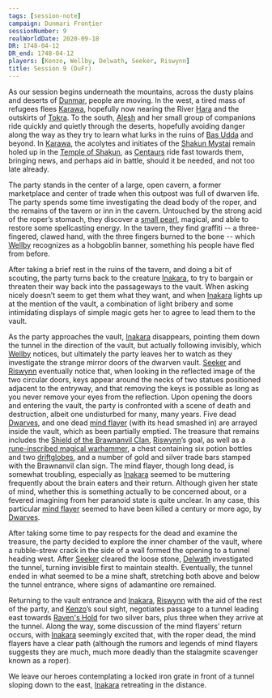 ```yaml
---
tags: [session-note]
campaign: Dunmari Frontier
sessionNumber: 9
realWorldDate: 2020-09-18
DR: 1748-04-12
DR_end: 1748-04-12
players: [Kenzo, Wellby, Delwath, Seeker, Riswynn]
title: Session 9 (DuFr)
---
```


As our session begins underneath the mountains, across the dusty plains and deserts of [Dunmar](<../../../gazetteer/greater-dunmar/realms/dunmar/dunmar.md>), people are moving. In the west, a tired mass of refugees flees [Karawa](<../../../gazetteer/greater-dunmar/realms/dunmar/eastern-dunmar/karawa.md>), hopefully now nearing the River [Hara](<../../../gazetteer/greater-dunmar/rivers/hara-watershed/hara.md>) and the outskirts of [Tokra](<../../../gazetteer/greater-dunmar/realms/dunmar/central-dunmar/tokra/tokra.md>). To the south, [Alesh](<../../../people/dunmari/alesh.md>) and her small group of companions ride quickly and quietly through the deserts, hopefully avoiding danger along the way as they try to learn what lurks in the ruins of [Bas Udda](<../../../gazetteer/greater-dunmar/realms/dunmar/eastern-dunmar/bas-udda.md>) and beyond. In [Karawa](<../../../gazetteer/greater-dunmar/realms/dunmar/eastern-dunmar/karawa.md>), the acolytes and initiates of the [Shakun Mystai](<../../../groups/dunmari-mystery-cults/shakun-mystai.md>) remain holed up in the [Temple of Shakun](<../../../gazetteer/greater-dunmar/realms/dunmar/eastern-dunmar/temple-of-shakun.md>), as [Centaurs](<../../../species/children-of-the-divine/centaurs/centaurs.md>) ride fast towards them, bringing news, and perhaps aid in battle, should it be needed, and not too late already.

The party stands in the center of a large, open cavern, a former marketplace and center of trade when this outpost was full of dwarven life. The party spends some time investigating the dead body of the roper, and the remains of the tavern or inn in the cavern. Untouched by the strong acid of the roper’s stomach, they discover a [small pearl](<../treasure/treasure-from-raven-s-hold/pearl-of-power.md>), magical, and able to restore some spellcasting energy. In the tavern, they find graffiti -- a three-fingered, clawed hand, with the three fingers burned to the bone -- which [Wellby](<../../../people/pcs/dunmar-fellowship/wellby.md>) recognizes as a hobgoblin banner, something his people have fled from before. 

After taking a brief rest in the ruins of the tavern, and doing a bit of scouting, the party turns back to the creature [Inakara](<../../../people/other-nonhumans/inakara.md>), to try to bargain or threaten their way back into the passageways to the vault. When asking nicely doesn’t seem to get them what they want, and when [Inakara](<../../../people/other-nonhumans/inakara.md>) lights up at the mention of the vault, a combination of light bribery and some intimidating displays of simple magic gets her to agree to lead them to the vault. 

As the party approaches the vault, [Inakara](<../../../people/other-nonhumans/inakara.md>) disappears, pointing them down the tunnel in the direction of the vault, but actually following invisibly, which [Wellby](<../../../people/pcs/dunmar-fellowship/wellby.md>) notices, but ultimately the party leaves her to watch as they investigate the strange mirror doors of the dwarven vault. [Seeker](<../../../people/pcs/dunmar-fellowship/seeker.md>) and [Riswynn](<../../../people/pcs/dunmar-fellowship/riswynn.md>) eventually notice that, when looking in the reflected image of the two circular doors, keys appear around the necks of two statues positioned adjacent to the entryway, and that removing the keys is possible as long as you never remove your eyes from the reflection. Upon opening the doors and entering the vault, the party is confronted with a scene of death and destruction, albeit one undisturbed for many, many years. Five dead [Dwarves](<../../../species/children-of-the-embodied-gods/dwarves/dwarves.md>), and one dead [mind flayer](<../../../species/unusual-species/creatures-of-the-far-realms/ithilids.md>) (with its head smashed in) are arrayed inside the vault, which as been partially emptied. The treasure that remains includes the [Shield of the Brawnanvil Clan](<../treasure/treasure-from-raven-s-hold/shield-of-the-brawnanvil-clan.md>), [Riswynn](<../../../people/pcs/dunmar-fellowship/riswynn.md>)’s goal, as well as a [rune-inscribed magical warhammer](<../treasure/treasure-from-raven-s-hold/shatterstorm.md>), a chest containing six potion bottles and two [driftglobes](<../treasure/treasure-from-raven-s-hold/driftglobe.md>), and a number of gold and silver trade bars stamped with the Brawnanvil clan sign. The mind flayer, though long dead, is somewhat troubling, especially as [Inakara](<../../../people/other-nonhumans/inakara.md>) seemed to be muttering frequently about the brain eaters and their return. Although given her state of mind, whether this is something actually to be concerned about, or a fevered imagining from her paranoid state is quite unclear. In any case, this particular [mind flayer](<../../../species/unusual-species/creatures-of-the-far-realms/ithilids.md>) seemed to have been killed a century or more ago, by [Dwarves](<../../../species/children-of-the-embodied-gods/dwarves/dwarves.md>).

After taking some time to pay respects for the dead and examine the treasure, the party decided to explore the inner chamber of the vault, where a rubble-strew crack in the side of a wall formed the opening to a tunnel heading west. After [Seeker](<../../../people/pcs/dunmar-fellowship/seeker.md>) cleared the loose stone, [Delwath](<../../../people/pcs/dunmar-fellowship/delwath.md>) investigated the tunnel, turning invisible first to maintain stealth. Eventually, the tunnel ended in what seemed to be a mine shaft, stretching both above and below the tunnel entrance, where signs of adamantine ore remained. 

Returning to the vault entrance and [Inakara](<../../../people/other-nonhumans/inakara.md>), [Riswynn](<../../../people/pcs/dunmar-fellowship/riswynn.md>) with the aid of the rest of the party, and [Kenzo](<../../../people/pcs/dunmar-fellowship/kenzo.md>)’s soul sight, negotiates passage to a tunnel leading east towards [Raven's Hold](<../../../gazetteer/greater-dunmar/dunmari-basin/raven-s-hold.md>) for two silver bars, plus three when they arrive at the tunnel. Along the way, some discussion of the mind flayers’ return occurs, with [Inakara](<../../../people/other-nonhumans/inakara.md>) seemingly excited that, with the roper dead, the mind flayers have a clear path (although the rumors and legends of mind flayers suggests they are much, much more deadly than the stalagmite scavenger known as a roper).

We leave our heroes contemplating a locked iron grate in front of a tunnel sloping down to the east, [Inakara](<../../../people/other-nonhumans/inakara.md>) retreating in the distance. 